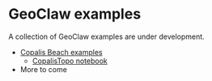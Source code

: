# GeoClaw examples

A collection of GeoClaw examples are under development.

- [Copalis Beach examples](GTT/CopalisBeach/README)
  - [CopalisTopo notebook](GTT/topo/CopalisTopo)
- More to come
